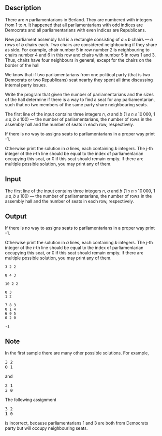 ## Description

<div><p>There are <span class="tex-span"><i>n</i></span> parliamentarians in Berland. They are numbered with integers from <span class="tex-span">1</span> to <span class="tex-span"><i>n</i></span>. It happened that all parliamentarians with odd indices are Democrats and all parliamentarians with even indices are Republicans.</p><p>New parliament assembly hall is a rectangle consisting of <span class="tex-span"><i>a</i> × <i>b</i></span> chairs&nbsp;— <span class="tex-span"><i>a</i></span> rows of <span class="tex-span"><i>b</i></span> chairs each. Two chairs are considered neighbouring if they share as side. For example, chair number <span class="tex-span">5</span> in row number <span class="tex-span">2</span> is neighbouring to chairs number <span class="tex-span">4</span> and <span class="tex-span">6</span> in this row and chairs with number <span class="tex-span">5</span> in rows <span class="tex-span">1</span> and <span class="tex-span">3</span>. Thus, chairs have four neighbours in general, except for the chairs on the border of the hall</p><p>We know that if two parliamentarians from one political party (that is two Democrats or two Republicans) seat nearby they spent all time discussing internal party issues.</p><p>Write the program that given the number of parliamentarians and the sizes of the hall determine if there is a way to find a seat for any parliamentarian, such that no two members of the same party share neighbouring seats.</p></div><div class="input-specification"><p>The first line of the input contains three integers <span class="tex-span"><i>n</i></span>, <span class="tex-span"><i>a</i></span> and <span class="tex-span"><i>b</i></span> (<span class="tex-span">1 ≤ <i>n</i> ≤ 10 000</span>, <span class="tex-span">1 ≤ <i>a</i>, <i>b</i> ≤ 100</span>)&nbsp;— the number of parliamentarians, the number of rows in the assembly hall and the number of seats in each row, respectively.</p></div><div class="output-specification"><p>If there is no way to assigns seats to parliamentarians in a proper way print <span class="tex-font-style-tt">-1</span>.</p><p>Otherwise print the solution in <span class="tex-span"><i>a</i></span> lines, each containing <span class="tex-span"><i>b</i></span> integers. The <span class="tex-span"><i>j</i></span>-th integer of the <span class="tex-span"><i>i</i></span>-th line should be equal to the index of parliamentarian occupying this seat, or <span class="tex-span">0</span> if this seat should remain empty. If there are multiple possible solution, you may print any of them.</p></div>

## Input

<p>The first line of the input contains three integers <span class="tex-span"><i>n</i></span>, <span class="tex-span"><i>a</i></span> and <span class="tex-span"><i>b</i></span> (<span class="tex-span">1 ≤ <i>n</i> ≤ 10 000</span>, <span class="tex-span">1 ≤ <i>a</i>, <i>b</i> ≤ 100</span>)&nbsp;— the number of parliamentarians, the number of rows in the assembly hall and the number of seats in each row, respectively.</p>

## Output

<p>If there is no way to assigns seats to parliamentarians in a proper way print <span class="tex-font-style-tt">-1</span>.</p><p>Otherwise print the solution in <span class="tex-span"><i>a</i></span> lines, each containing <span class="tex-span"><i>b</i></span> integers. The <span class="tex-span"><i>j</i></span>-th integer of the <span class="tex-span"><i>i</i></span>-th line should be equal to the index of parliamentarian occupying this seat, or <span class="tex-span">0</span> if this seat should remain empty. If there are multiple possible solution, you may print any of them.</p>





```input1
3 2 2

```




```input2
8 4 3

```




```input3
10 2 2

```




```output1
0 3
1 2

```




```output2
7 8 3
0 1 4
6 0 5
0 2 0

```




```output3
-1

```



## Note

<p>In the first sample there are many other possible solutions. For example, </p><pre class="verbatim">3 2<br>0 1<br></pre><p>and </p><pre class="verbatim">2 1<br>3 0<br></pre><p>The following assignment </p><pre class="verbatim">3 2<br>1 0<br></pre><p>is incorrect, because parliamentarians <span class="tex-span">1</span> and <span class="tex-span">3</span> are both from Democrats party but will occupy neighbouring seats.</p>

